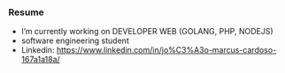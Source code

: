 ### Resume
- I’m currently working on DEVELOPER WEB (GOLANG, PHP, NODEJS)
- software engineering student
- Linkedin: https://www.linkedin.com/in/jo%C3%A3o-marcus-cardoso-167a1a18a/
